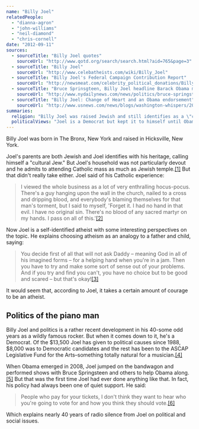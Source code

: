 ```yaml
---
name: "Billy Joel"
relatedPeople:
  - "dianna-agron"
  - "john-williams"
  - "neil-diamond"
  - "chris-cornell"
date: "2012-09-11"
sources:
  - sourceTitle: "Billy Joel quotes"
    sourceUrl: "http://www.qotd.org/search/search.html?aid=765&page=3"
  - sourceTitle: "Billy Joel"
    sourceUrl: "http://www.celebatheists.com/wiki/Billy_Joel"
  - sourceTitle: "Billy Joel's Federal Campaign Contribution Report"
    sourceUrl: "http://newsmeat.com/celebrity_political_donations/Billy_Joel.php"
  - sourceTitle: "Bruce Sprinsgteen, Billy Joel headline Barack Obama midtown cash band"
    sourceUrl: "http://www.nydailynews.com/news/politics/bruce-springsteen-billy-joel-headline-barack-obama-midtown-cash-bash-article-1.305334"
  - sourceTitle: "Billy Joel: Change of Heart and an Obama endorsement"
    sourceUrl: "http://www.usnews.com/news/blogs/washington-whispers/2008/10/23/billy-joel-change-of-heart-and-an-obama-endorsement"
summaries:
  religion: "Billy Joel was raised Jewish and still identifies as a \"cultural Jew\" despite publicly admitting that he's an atheist."
  politicalViews: "Joel is a Democrat but kept it to himself until Obama's 2008 presidential bid, when he joined Bruce Springsteen in a concert for cause."
---
```


Billy Joel was born in The Bronx, New York and raised in Hicksville, New York.

Joel's parents are both Jewish and Joel identifies with his heritage, calling himself a "cultural Jew." But Joel's household was not particularly devout and he admits to attending Catholic mass as much as Jewish temple.<a class="source-citation" href="#http%3A%2F%2Fwww.qotd.org%2Fsearch%2Fsearch.html%3Faid%3D765%26page%3D3" title="Billy Joel quotes">[1]</a> But that didn't really take either. Joel said of his Catholic experience:

>I viewed the whole business as a lot of very enthralling hocus-pocus. There's a guy hanging upon the wall in the church, nailed to a cross and dripping blood, and everybody's blaming themselves for that man's torment, but I said to myself, 'Forget it. I had no hand in that evil. I have no original sin. There's no blood of any sacred martyr on my hands. I pass on all of this.'<a class="source-citation" href="#http%3A%2F%2Fwww.celebatheists.com%2Fwiki%2FBilly_Joel" title="Billy Joel">[2]</a>

Now Joel is a self-identified atheist with some interesting perspectives on the topic. He explains choosing atheism as an analogy to a father and child, saying:

>You decide first of all that will not ask Daddy – meaning God in all of his imagined forms – for a helping hand when you're in a jam. Then you have to try and make some sort of sense out of your problems. And if you try and find you can't, you have no choice but to be good and scared – but that's okay!<a class="source-citation" href="#http%3A%2F%2Fwww.celebatheists.com%2Fwiki%2FBilly_Joel" title="Billy Joel">[3]</a>

It would seem that, according to Joel, it takes a certain amount of courage to be an atheist.


## Politics of the piano man

Billy Joel and politics is a rather recent development in his 40-some odd years as a wildly famous rocker. But when it comes down to it, he's a Democrat. Of the $13,500 Joel has given to political causes since 1988, $8,000 was to Democratic candidates and the rest has been to the ASCAP Legislative Fund for the Arts–something totally natural for a musician.<a class="source-citation" href="#http%3A%2F%2Fnewsmeat.com%2Fcelebrity_political_donations%2FBilly_Joel.php" title="Billy Joel&apos;s Federal Campaign Contribution Report">[4]</a>

When Obama emerged in 2008, Joel jumped on the bandwagon and performed shows with Bruce Springsteen and others to help Obama along.<a class="source-citation" href="#http%3A%2F%2Fwww.nydailynews.com%2Fnews%2Fpolitics%2Fbruce-springsteen-billy-joel-headline-barack-obama-midtown-cash-bash-article-1.305334" title="Bruce Sprinsgteen, Billy Joel headline Barack Obama midtown cash band">[5]</a> But that was the first time Joel had ever done anything like that. In fact, his policy had always been one of quiet support. He said:

>People who pay for your tickets, I don't think they want to hear who you're going to vote for and how you think they should vote.<a class="source-citation" href="#http%3A%2F%2Fwww.usnews.com%2Fnews%2Fblogs%2Fwashington-whispers%2F2008%2F10%2F23%2Fbilly-joel-change-of-heart-and-an-obama-endorsement" title="Billy Joel: Change of Heart and an Obama endorsement">[6]</a>

Which explains nearly 40 years of radio silence from Joel on political and social issues.